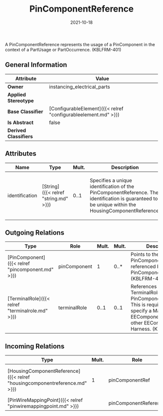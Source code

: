 ﻿---
title: PinComponentReference
toc: false
type: specs
date: "2021-10-18"
draft: false
specification: VEC
version: 1.2.1
documentType: "Recommendation"
elementType: Class
classes:
  - PinComponentReference
menu_name: vec-1.2.1
---
<p>A PinComponentReference represents the usage of a PinComponent in the context of a PartUsage or PartOccurrence.  (KBLFRM-401) </p>

## General Information

| Attribute               | Value |
|-------------------------|-------|
| **Owner**               | instancing_electrical_parts |
| **Applied Stereotype**  |   |
| **Base Classifier**     | [ConfigurableElement]({{< relref "configurableelement.md" >}})<br/>  |
| **Is Abstract**         | false |
| **Derived Classifiers** |   |

## Attributes
|  Name  |  Type  |  Mult.  |  Description  |  Owning Classifier  |
|--------|--------|---------|---------------|--------------|
|identification | [String]({{< relref "string.md" >}}) | 0..1 | <p> Specifies a unique identification of the PinComponentReference. The identification is guaranteed to be unique within the HousingComponentReference.      </p> | [PinComponentReference]({{< relref "pincomponentreference.md" >}}) |

## Outgoing Relations
|    Type  |   Role   |   Mult.   |   Mult.   |   Description   |
|----------|----------|-----------|-----------|-----------------|
| [PinComponent]({{< relref "pincomponent.md" >}}) | pinComponent | 1 | 0..* | Points to the PinComponent referenced by the PinComponent reference.  (KBLFRM-401) |
| [TerminalRole]({{< relref "terminalrole.md" >}}) | terminalRole | 0..1 | 0..1 | References the TerminalRole of PinComponentReference. This is required to specify a Mating for EEComponents with other EEComponents or a Harness.  (KBLFRM-401) |
##  Incoming Relations
|    Type  |   Mult.  |   Role    |   Mult.   |   Description  |
|----------|----------|-----------|-----------|----------------|
| [HousingComponentReference]({{< relref "housingcomponentreference.md" >}}) | 1 | pinComponentRef | 0..* | Specifies the PinComponentReferences used in the HousingComponentReference.  (KBLFRM-401) |
| [PinWireMappingPoint]({{< relref "pinwiremappingpoint.md" >}}) |  | pinComponentReference | 1 |  |
